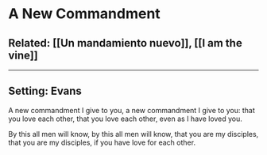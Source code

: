 # A New Commandment
## Related: [[Un mandamiento nuevo]], [[I am the vine]]

***

## Setting: Evans

A new commandment I give to you,
a new commandment I give to you:
that you love each other,
that you love each other,
even as I have loved you.
 
By this all men will know,
by this all men will know,
that you are my disciples,
that you are my disciples,
if you have love for each other.
